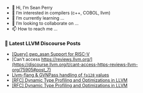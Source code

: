 - 👋 Hi, I’m Sean Perry
- 👀 I’m interested in compilers (c++, COBOL, llvm)
- 🌱 I’m currently learning ...
- 💞️ I’m looking to collaborate on ...
- 📫 How to reach me ...

<!---
s66perry/s66perry is a ✨ special ✨ repository because its `README.md` (this file) appears on your GitHub profile.
You can click the Preview link to take a look at your changes.
--->
### 📕 Latest LLVM Discourse Posts

<!-- DISCOURSE-LLVM:START -->
- [[Query] gwp_asan Support for RISC-V](https://discourse.llvm.org/t/query-gwp-asan-support-for-risc-v/76011#post_1)
- [Can&#39;t access https://reviews.llvm.org/](https://discourse.llvm.org/t/cant-access-https-reviews-llvm-org/75905#post_7)
- [Llvm-flang &amp; GVNPass handling of `fp128` values](https://discourse.llvm.org/t/llvm-flang-gvnpass-handling-of-fp128-values/76008#post_1)
- [[RFC] Dynamic Type Profiling and Optimizations in LLVM](https://discourse.llvm.org/t/rfc-dynamic-type-profiling-and-optimizations-in-llvm/74600#post_5)
- [[RFC] Dynamic Type Profiling and Optimizations in LLVM](https://discourse.llvm.org/t/rfc-dynamic-type-profiling-and-optimizations-in-llvm/74600#post_4)
<!-- DISCOURSE-LLVM:END -->
